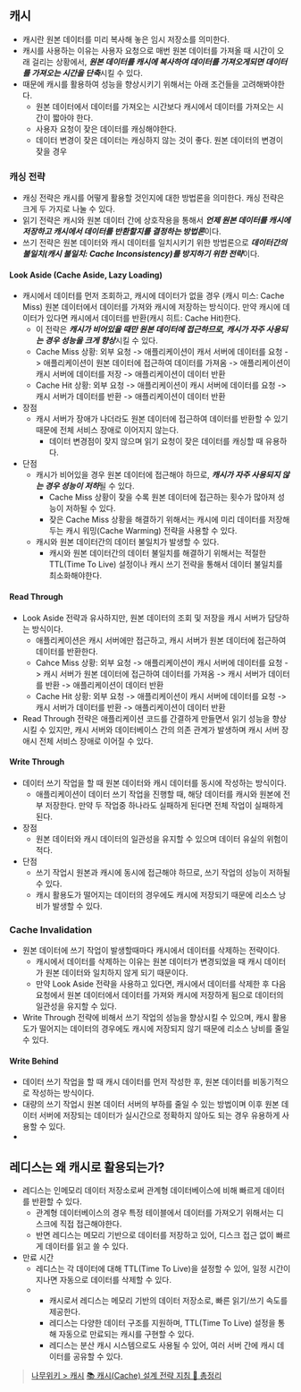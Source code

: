 ## 캐시

- 캐시란 원본 데이터를 미리 복사해 놓은 임시 저장소를 의미한다.
- 캐시를 사용하는 이유는 사용자 요청으로 매번 원본 데이터를 가져올 때 시간이 오래 걸리는 상황에서, ***원본 데이터를 캐시에 복사하여 데이터를 가져오게되면 데이터를 가져오는 시간을 단축***시킬 수 있다.
- 때문에 캐시를 활용하여 성능을 향상시키기 위해서는 아래 조건들을 고려해봐야한다.
  - 원본 데이터에서 데이터를 가져오는 시간보다 캐시에서 데이터를 가져오는 시간이 짧아야 한다.
  - 사용자 요청이 잦은 데이터를 캐싱해야한다.
  - 데이터 변경이 잦은 데이터는 캐싱하지 않는 것이 좋다. 원본 데이터의 변경이 잦을 경우 

### 캐싱 전략
- 캐싱 전략은 캐시를 어떻게 활용할 것인지에 대한 방법론을 의미한다. 캐싱 전략은 크게 두 가지로 나눌 수 있다.
- 읽기 전략은 캐시와 원본 데이터 간에 상호작용을 통해서 ***언제 원본 데이터를 캐시에 저장하고 캐시에서 데이터를 반환할지를 결정하는 방법론***이다. 
- 쓰기 전략은 원본 데이터와 캐시 데이터를 일치시키기 위한 방법론으로 ***데이터간의 불일치(캐시 불일치: Cache Inconsistency)를 방지하기 위한 전략***이다.

#### Look Aside (Cache Aside, Lazy Loading)
- 캐시에서 데이터를 먼저 조회하고, 캐시에 데이터가 없을 경우 (캐시 미스: Cache Miss) 원본 데이터에서 데이터를 가져와 캐시에 저장하는 방식이다. 만약 캐시에 데이터가 있다면 캐시에서 데이터를 반환(캐시 히트: Cache Hit)한다.
  - 이 전략은 ***캐시가 비어있을 때만 원본 데이터에 접근하므로, 캐시가 자주 사용되는 경우 성능을 크게 향상***시킬 수 있다.
  - Cache Miss 상황: 외부 요청 -> 애플리케이션이 캐서 서버에 데이터를 요청 -> 애플리케이션이 원본 데이터에 접근하여 데이터를 가져옴 -> 애플리케이션이 캐시 서버에 데이터를 저장 -> 애플리케이션이 데이터 반환
  - Cache Hit 상황: 외부 요청 -> 애플리케이션이 캐시 서버에 데이터를 요청 -> 캐시 서버가 데이터를 반환 -> 애플리케이션이 데이터 반환
- 장점
  - 캐시 서버가 장애가 나더라도 원본 데이터에 접근하여 데이터를 반환할 수 있기 때문에 전체 서비스 장애로 이어지지 않는다.
    - 데이터 변경점이 잦지 않으며 읽기 요청이 잦은 데이터를 캐싱할 때 유용하다.
- 단점
  - 캐시가 비어있을 경우 원본 데이터에 접근해야 하므로, ***캐시가 자주 사용되지 않는 경우 성능이 저하***될 수 있다.
    - Cache Miss 상황이 잦을 수록 원본 데이터에 접근하는 횟수가 많아져 성능이 저하될 수 있다.
    - 잦은 Cache Miss 상황을 해결하기 위해서는 캐시에 미리 데이터를 저장해 두는 캐시 워밍(Cache Warming) 전략을 사용할 수 있다. 
  - 캐시와 원본 데이터간의 데이터 불일치가 발생할 수 있다.
    - 캐시와 원본 데이터간의 데이터 불일치를 해결하기 위해서는 적절한 TTL(Time To Live) 설정이나 캐시 쓰기 전략을 통해서 데이터 불일치를 최소화해야한다.

#### Read Through
- Look Aside 전략과 유사하지만, 원본 데이터의 조회 및 저장을 캐시 서버가 담당하는 방식이다.
  - 애플리케이션은 캐시 서버에만 접근하고, 캐시 서버가 원본 데이터에 접근하여 데이터를 반환한다.
  - Cahce Miss 상황: 외부 요청 -> 애플리케이션이 캐시 서버에 데이터를 요청 -> 캐시 서버가 원본 데이터에 접근하여 데이터를 가져옴 -> 캐시 서버가 데이터를 반환 -> 애플리케이션이 데이터 반환
  - Cache Hit 상황: 외부 요청 -> 애플리케이션이 캐시 서버에 데이터를 요청 -> 캐시 서버가 데이터를 반환 -> 애플리케이션이 데이터 반환
- Read Through 전략은 애플리케이션 코드를 간결하게 만들면서 읽기 성능을 향상시킬 수 있지만, 캐시 서버와 데이터베이스 간의 의존 관계가 발생하며 캐시 서버 장애시 전체 서비스 장애로 이어질 수 있다.

#### Write Through
- 데이터 쓰기 작업을 할 때 원본 데이터와 캐시 데이터를 동시에 작성하는 방식이다. 
  - 애플리케이션이 데이터 쓰기 작업을 진행할 때, 해당 데이터를 캐시와 원본에 전부 저장한다. 만약 두 작업중 하나라도 실패하게 된다면 전체 작업이 실패하게 된다.
- 장점
  - 원본 데이터와 캐시 데이터의 일관성을 유지할 수 있으며 데이터 유실의 위험이 적다.
- 단점
  - 쓰기 작업시 원본과 캐시에 동시에 접근해야 하므로, 쓰기 작업의 성능이 저하될 수 있다.
  - 캐시 활용도가 떨어지는 데이터의 경우에도 캐시에 저장되기 때문에 리소스 낭비가 발생할 수 있다.

### Cache Invalidation
- 원본 데이터에 쓰기 작업이 발생할때마다 캐시에서 데이터를 삭제하는 전략이다.
  - 캐시에서 데이터를 삭제하는 이유는 원본 데이터가 변경되었을 때 캐시 데이터가 원본 데이터와 일치하지 않게 되기 때문이다.
  - 만약 Look Aside 전략을 사용하고 있다면, 캐시에서 데이터를 삭제한 후 다음 요청에서 원본 데이터에서 데이터를 가져와 캐시에 저장하게 됨으로 데이터의 일관성을 유지할 수 있다.
- Write Through 전략에 비해서 쓰기 작업의 성능을 향상시킬 수 있으며, 캐시 활용도가 떨어지는 데이터의 경우에도 캐시에 저장되지 않기 때문에 리소스 낭비를 줄일 수 있다.

#### Write Behind
- 데이터 쓰기 작업을 할 때 캐시 데이터를 먼저 작성한 후, 원본 데이터를 비동기적으로 작성하는 방식이다.
- 대량의 쓰기 작업시 원본 데이터 서버의 부하를 줄일 수 있는 방법이며 이후 원본 데이터 서버에 저장되는 데이터가 실시간으로 정확하지 않아도 되는 경우 유용하게 사용할 수 있다.
- 



## 레디스는 왜 캐시로 활용되는가?
- 레디스는 인메모리 데이터 저장소로써 관계형 데이터베이스에 비해 빠르게 데이터를 반환할 수 있다.
  - 관계형 데이터베이스의 경우 특정 테이블에서 데이터를 가져오기 위해서는 디스크에 직접 접근해야한다.
  - 반면 레디스는 메모리 기반으로 데이터를 저장하고 있어, 디스크 접근 없이 빠르게 데이터를 읽고 쓸 수 있다.
- 만료 시간
  - 레디스는 각 데이터에 대해 TTL(Time To Live)을 설정할 수 있어, 일정 시간이 지나면 자동으로 데이터를 삭제할 수 있다.
  - 
    - 캐시로서 레디스는 메모리 기반의 데이터 저장소로, 빠른 읽기/쓰기 속도를 제공한다.
    - 레디스는 다양한 데이터 구조를 지원하며, TTL(Time To Live) 설정을 통해 자동으로 만료되는 캐시를 구현할 수 있다.
    - 레디스는 분산 캐시 시스템으로도 사용될 수 있어, 여러 서버 간에 캐시 데이터를 공유할 수 있다.

> [나무위키 > 캐시](https://namu.wiki/w/%EC%BA%90%EC%8B%9C)
> [📚 캐시(Cache) 설계 전략 지침 💯 총정리](https://inpa.tistory.com/entry/REDIS-%F0%9F%93%9A-%EC%BA%90%EC%8B%9CCache-%EC%84%A4%EA%B3%84-%EC%A0%84%EB%9E%B5-%EC%A7%80%EC%B9%A8-%EC%B4%9D%EC%A0%95%EB%A6%AC)